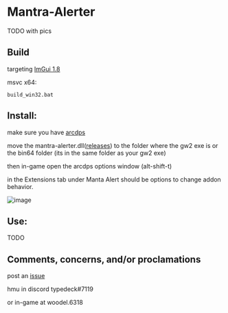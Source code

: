 # Mantra-Alerter
TODO with pics

## Build
targeting [ImGui 1.8](https://github.com/ocornut/imgui/tree/v1.80)

msvc x64:
```
build_win32.bat
```

## Install:
make sure you have [arcdps](https://www.deltaconnected.com/arcdps/)

move the mantra-alerter.dll([releases](../../releases)) to the folder where the gw2 exe is or the bin64 folder (its in the same folder as your gw2 exe)

then in-game open the arcdps options window (alt-shift-t)

in the Extensions tab under Manta Alert should be options to change addon behavior.

![image](https://user-images.githubusercontent.com/113395677/219540258-98bd6764-e342-48b3-a7b6-684eb5fe0b94.png)

## Use:
TODO

## Comments, concerns, and/or proclamations

post an [issue](../../issues)

hmu in discord typedeck#7119

or in-game at woodel.6318
